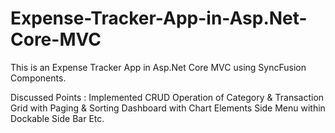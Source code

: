 # Expense-Tracker-App-in-Asp.Net-Core-MVC
This is an Expense Tracker App in Asp.Net Core MVC using SyncFusion Components.


Discussed Points :
Implemented CRUD Operation of Category & Transaction
Grid with Paging & Sorting
Dashboard with Chart Elements
Side Menu within Dockable Side Bar
Etc.



 
